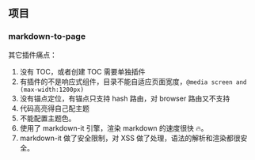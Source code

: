 ## 项目

### markdown-to-page

其它插件痛点：

1. 没有 TOC，或者创建 TOC 需要单独插件
2. 有插件的不是响应式组件，目录不能自适应页面宽度，`@media screen and (max-width:1200px)`
3. 没有锚点定位，有锚点只支持 hash 路由，对 browser 路由又不支持
4. 代码高亮得自己配主题
5. 不能配置主题色。
6. 使用了 markdown-it 引擎，渲染 markdown 的速度很快 🔥。
7. markdown-it 做了安全限制，对 XSS 做了处理，语法的解析和渲染都很安全。
